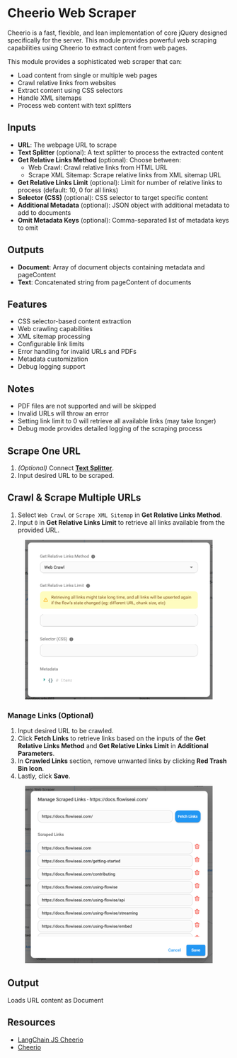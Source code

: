 # Cheerio Web Scraper

Cheerio is a fast, flexible, and lean implementation of core jQuery designed specifically for the server. This module provides powerful web scraping capabilities using Cheerio to extract content from web pages.

This module provides a sophisticated web scraper that can:

* Load content from single or multiple web pages
* Crawl relative links from websites
* Extract content using CSS selectors
* Handle XML sitemaps
* Process web content with text splitters

## Inputs

* **URL**: The webpage URL to scrape
* **Text Splitter** (optional): A text splitter to process the extracted content
* **Get Relative Links Method** (optional): Choose between:
  * Web Crawl: Crawl relative links from HTML URL
  * Scrape XML Sitemap: Scrape relative links from XML sitemap URL
* **Get Relative Links Limit** (optional): Limit for number of relative links to process (default: 10, 0 for all links)
* **Selector (CSS)** (optional): CSS selector to target specific content
* **Additional Metadata** (optional): JSON object with additional metadata to add to documents
* **Omit Metadata Keys** (optional): Comma-separated list of metadata keys to omit

## Outputs

* **Document**: Array of document objects containing metadata and pageContent
* **Text**: Concatenated string from pageContent of documents

## Features

* CSS selector-based content extraction
* Web crawling capabilities
* XML sitemap processing
* Configurable link limits
* Error handling for invalid URLs and PDFs
* Metadata customization
* Debug logging support

## Notes

* PDF files are not supported and will be skipped
* Invalid URLs will throw an error
* Setting link limit to 0 will retrieve all available links (may take longer)
* Debug mode provides detailed logging of the scraping process

## Scrape One URL

1. _(Optional)_ Connect [**Text Splitter**](../text-splitters/).
2. Input desired URL to be scraped.

## Crawl & Scrape Multiple URLs

1. Select `Web Crawl` or `Scrape XML Sitemap` in **Get Relative Links Method**.
2. Input `0` in **Get Relative Links Limit** to retrieve all links available from the provided URL.

<figure><img src="../../../.gitbook/assets/image (87).png" alt="" width="563"><figcaption></figcaption></figure>

### Manage Links (Optional)

1. Input desired URL to be crawled.
2. Click **Fetch Links** to retrieve links based on the inputs of the **Get Relative Links Method** and **Get Relative Links Limit** in **Additional Parameters**.
3. In **Crawled Links** section, remove unwanted links by clicking **Red Trash Bin Icon**.
4. Lastly, click **Save**.

<figure><img src="../../../.gitbook/assets/image (88).png" alt="" width="563"><figcaption></figcaption></figure>

## Output

Loads URL content as Document

## Resources

* [LangChain JS Cheerio](https://js.langchain.com/docs/integrations/document_loaders/web_loaders/web_cheerio)
* [Cheerio](https://cheerio.js.org/)
